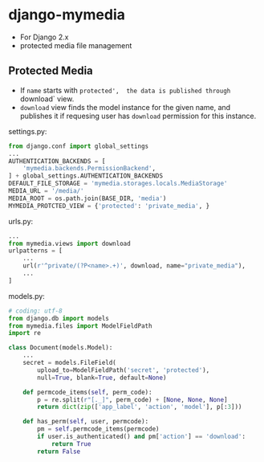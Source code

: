 # django-mymedia

- For Django 2.x
- protected media file management


## Protected Media

- If `name` starts with `protected',  the data is published through `download` view.
- `download` view finds the model instance for the given name, and publishes it
   if requesing user has  `download` permission for this instance.

settings.py:

~~~py
from django.conf import global_settings
...
AUTHENTICATION_BACKENDS = [
    'mymedia.backends.PermissionBackend',
] + global_settings.AUTHENTICATION_BACKENDS
DEFAULT_FILE_STORAGE = 'mymedia.storages.locals.MediaStorage'
MEDIA_URL = '/media/'
MEDIA_ROOT = os.path.join(BASE_DIR, 'media')
MYMEDIA_PROTCTED_VIEW = {'protected': 'private_media', }
~~~

urls.py:

~~~py
...
from mymedia.views import download
urlpatterns = [
    ...
    url(r'^private/(?P<name>.+)', download, name="private_media"),
    ...
]
~~~

models.py:

~~~py
# coding: utf-8
from django.db import models
from mymedia.files import ModelFieldPath
import re

class Document(models.Model):
    ...
    secret = models.FileField(
        upload_to=ModelFieldPath('secret', 'protected'),
        null=True, blank=True, default=None)

    def permcode_items(self, perm_code):
        p = re.split(r"[._]", perm_code) + [None, None, None]
        return dict(zip(['app_label', 'action', 'model'], p[:3]))

    def has_perm(self, user, permcode):
        pm = self.permcode_items(permcode)
        if user.is_authenticated() and pm['action'] == 'download':
            return True
        return False        
~~~
